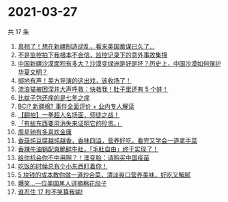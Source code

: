 # 2021-03-27

共 17 条

<!-- BEGIN ZHIHUVIDEO -->
<!-- 最后更新时间 Sat Mar 27 2021 04:02:22 GMT+0800 (China Standard Time) -->
1. [真相了！想在新疆制造动乱，看来美国蓄谋已久了…](https://www.zhihu.com/zvideo/1358428391092416512)
1. [不是监控拍下我根本不会信，监控记录下的意外事故集锦](https://www.zhihu.com/zvideo/1357686366583881728)
1. [中国新疆沙漠面积有多大？沙漠变绿洲是好是坏？历史上，中国沙漠如何保护华夏文明？](https://www.zhihu.com/zvideo/1358731170176380928)
1. [掷地有声！美方导演的这出戏，该收场了！](https://www.zhihu.com/zvideo/1358834578841608194)
1. [流浪猫被困深井大声呼救：快救我！肚子里还有 5 个娃！](https://www.zhihu.com/zvideo/1358815645866598400)
1. [比蚊子包还痒的是七年之痒](https://www.zhihu.com/zvideo/1358846390160994304)
1. [BCI? 新疆棉? 事件全面评价 + 业内专人解读](https://www.zhihu.com/zvideo/1358488824532856832)
1. [【翻拍】一拳超人名场面，师徒之战！](https://www.zhihu.com/zvideo/1358842134754295808)
1. [「有些东西要用消失来证明它的珍贵。」](https://www.zhihu.com/zvideo/1358811293177319424)
1. [周星驰有多喜欢金庸](https://www.zhihu.com/zvideo/1358819823074463744)
1. [香菇炖豆腐越炖越香，香味四溢，营养好吃，看完又学会一道拿手菜](https://www.zhihu.com/zvideo/1358707010809294848)
1. [香辣牛油锅配爽脆鲜牛肚，「毛肚自由」终于实现了！](https://www.zhihu.com/zvideo/1358817940121432065)
1. [给你机会你不中用啊？！澳变脸：请购买中国疫苗](https://www.zhihu.com/zvideo/1358730060980121600)
1. [吃饭的时候总有个小东西盯着你！](https://www.zhihu.com/zvideo/1358881064203776001)
1. [5 块钱的成本教你做一道炒合菜，清淡爽口营养美味，好吃又解腻](https://www.zhihu.com/zvideo/1358723801493094400)
1. [爆笑…一位美国黑人讲摘棉花段子](https://www.zhihu.com/zvideo/1358535598861524992)
1. [谁忍住 17 秒不笑算我输!](https://www.zhihu.com/zvideo/1358370051268194304)
<!-- END ZHIHUVIDEO -->
